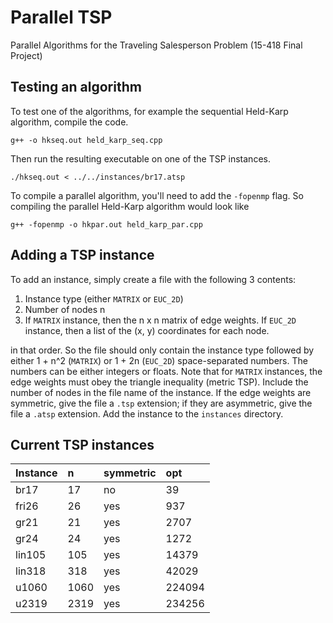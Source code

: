 # Parallel TSP
Parallel Algorithms for the Traveling Salesperson Problem (15-418 Final Project)

## Testing an algorithm
To test one of the algorithms, for example the sequential Held-Karp algorithm, compile the code.
```
g++ -o hkseq.out held_karp_seq.cpp
```

Then run the resulting executable on one of the TSP instances.

```
./hkseq.out < ../../instances/br17.atsp
``` 
To compile a parallel algorithm, you'll need to add the `-fopenmp` flag. So compiling the parallel Held-Karp algorithm would look like 
```
g++ -fopenmp -o hkpar.out held_karp_par.cpp
```

## Adding a TSP instance
To add an instance, simply create a file with the following 3 contents:
1. Instance type (either `MATRIX` or `EUC_2D`)
2. Number of nodes n
3. If `MATRIX` instance, then the n x n matrix of edge weights. If `EUC_2D` instance, then a list of the (x, y) coordinates for each node. 

in that order. So the file should only contain the instance type followed by either 1 + n^2 (`MATRIX`) or 1 + 2n (`EUC_2D`) space-separated numbers. The numbers can be either integers or floats. Note that for `MATRIX` instances, the edge weights must obey the triangle inequality (metric TSP). Include the number of nodes in the file name of the instance. If the edge weights are symmetric, give the file a `.tsp` extension; if they are asymmetric, give the file a `.atsp` extension. Add the instance to the `instances` directory.


## Current TSP instances
 Instance      | n  | symmetric | opt   
 :--- |:--- |:--- |:---
 br17 | 17 | no | 39
 fri26 | 26 | yes | 937
 gr21 | 21 | yes | 2707
 gr24 | 24 | yes | 1272
 lin105 | 105 | yes | 14379
 lin318 | 318 | yes | 42029
 u1060 | 1060 | yes | 224094
 u2319 | 2319 | yes | 234256
